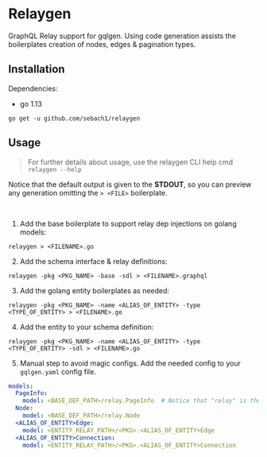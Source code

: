 # Relaygen

GraphQL Relay support for gqlgen. Using code generation assists the boilerplates creation of nodes, edges & pagination types.

## Installation

Dependencies:

- go 1.13

`go get -u github.com/sebach1/relaygen`

## Usage

> For further details about usage, use the relaygen CLI help cmd `relaygen --help`

Notice that the default output is given to the **STDOUT**, so you can preview any generation omitting the `> <FILE>` boilerplate.

<br>

1. Add the base boilerplate to support relay dep injections on  golang models:

`relaygen > <FILENAME>.go`

2. Add the schema interface & relay definitions:
  
`relaygen -pkg <PKG_NAME> -base -sdl > <FILENAME>.graphql`

3. Add the golang entity boilerplates as needed:

`relaygen -pkg <PKG_NAME> -name <ALIAS_OF_ENTITY> -type <TYPE_OF_ENTITY> > <FILENAME>.go`

4. Add the entity to your schema definition:

`relaygen -pkg <PKG_NAME> -name <ALIAS_OF_ENTITY> -type <TYPE_OF_ENTITY> -sdl > <FILENAME>.go`

5. Manual step to avoid magic configs. Add the needed config to your `gqlgen.yaml` config file.

```yaml
models:
  PageInfo:
    model: <BASE_DEF_PATH>/relay.PageInfo  # Notice that "relay" is the default value of the flag when generating the base
  Node:
    model: <BASE_DEF_PATH>/relay.Node
  <ALIAS_OF_ENTITY>Edge:
    model: <ENTITY_RELAY_PATH>/<PKG>.<ALIAS_OF_ENTITY>Edge
  <ALIAS_OF_ENTITY>Connection:
    model: <ENTITY_RELAY_PATH>/<PKG>.<ALIAS_OF_ENTITY>Connection
```
